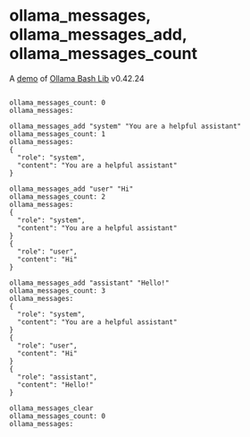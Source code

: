 # ollama_messages, ollama_messages_add, ollama_messages_count

A [demo](../README.md#demos) of [Ollama Bash Lib](https://github.com/attogram/ollama-bash-lib) v0.42.24
```

ollama_messages_count: 0
ollama_messages:

ollama_messages_add "system" "You are a helpful assistant"
ollama_messages_count: 1
ollama_messages:
{
  "role": "system",
  "content": "You are a helpful assistant"
}

ollama_messages_add "user" "Hi"
ollama_messages_count: 2
ollama_messages:
{
  "role": "system",
  "content": "You are a helpful assistant"
}
{
  "role": "user",
  "content": "Hi"
}

ollama_messages_add "assistant" "Hello!"
ollama_messages_count: 3
ollama_messages:
{
  "role": "system",
  "content": "You are a helpful assistant"
}
{
  "role": "user",
  "content": "Hi"
}
{
  "role": "assistant",
  "content": "Hello!"
}

ollama_messages_clear
ollama_messages_count: 0
ollama_messages:
```
